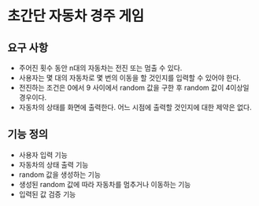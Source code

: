 # 초간단 자동차 경주 게임

## 요구 사항
- 주어진 횟수 동안 n대의 자동차는 전진 또는 멈출 수 있다.
- 사용자는 몇 대의 자동차로 몇 번의 이동을 할 것인지를 입력할 수 있어야 한다.
- 전진하는 조건은 0에서 9 사이에서 random 값을 구한 후 random 값이 4이상일 경우이다.
- 자동차의 상태를 화면에 출력한다. 어느 시점에 출력할 것인지에 대한 제약은 없다.

## 기능 정의
- 사용자 입력 기능 
- 자동차의 상태 출력 기능
- random 값을 생성하는 기능
- 생성된 random 값에 따라 자동차를 멈추거나 이동하는 기능
- 입력된 값 검증 기능
